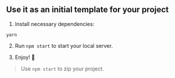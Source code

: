 ## Use it as an initial template for your project

1. Install necessary dependencies:
```
yarn
```

2. Run `npm start` to start your local server.

3. Enjoy! :tada:

> Use `npm start` to zip your project.

